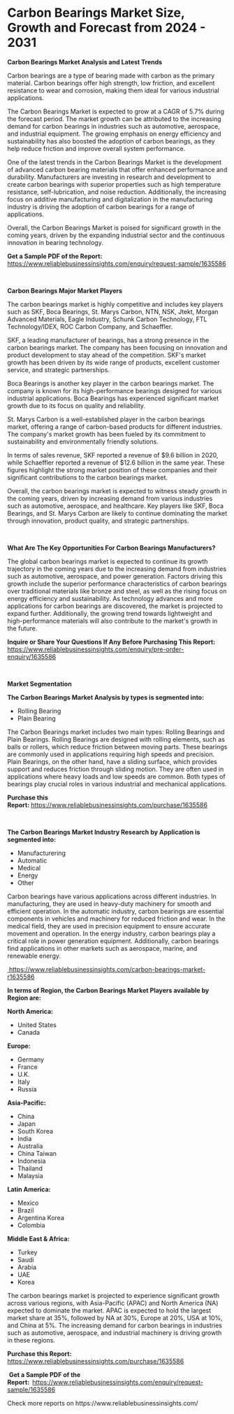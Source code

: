 <p><h1>Carbon Bearings Market Size, Growth and Forecast from 2024 - 2031</h1></p><p><strong>Carbon Bearings Market Analysis and Latest Trends</strong></p>
<p><p>Carbon bearings are a type of bearing made with carbon as the primary material. Carbon bearings offer high strength, low friction, and excellent resistance to wear and corrosion, making them ideal for various industrial applications.</p><p>The Carbon Bearings Market is expected to grow at a CAGR of 5.7% during the forecast period. The market growth can be attributed to the increasing demand for carbon bearings in industries such as automotive, aerospace, and industrial equipment. The growing emphasis on energy efficiency and sustainability has also boosted the adoption of carbon bearings, as they help reduce friction and improve overall system performance.</p><p>One of the latest trends in the Carbon Bearings Market is the development of advanced carbon bearing materials that offer enhanced performance and durability. Manufacturers are investing in research and development to create carbon bearings with superior properties such as high temperature resistance, self-lubrication, and noise reduction. Additionally, the increasing focus on additive manufacturing and digitalization in the manufacturing industry is driving the adoption of carbon bearings for a range of applications.</p><p>Overall, the Carbon Bearings Market is poised for significant growth in the coming years, driven by the expanding industrial sector and the continuous innovation in bearing technology.</p></p>
<p><strong>Get a Sample PDF of the Report:&nbsp;</strong> <a href="https://www.reliablebusinessinsights.com/enquiry/request-sample/1635586">https://www.reliablebusinessinsights.com/enquiry/request-sample/1635586</a></p>
<p>&nbsp;</p>
<p><strong>Carbon Bearings Major Market Players</strong></p>
<p><p>The carbon bearings market is highly competitive and includes key players such as SKF, Boca Bearings, St. Marys Carbon, NTN, NSK, Jtekt, Morgan Advanced Materials, Eagle Industry, Schunk Carbon Technology, FTL Technology/IDEX, ROC Carbon Company, and Schaeffler.</p><p>SKF, a leading manufacturer of bearings, has a strong presence in the carbon bearings market. The company has been focusing on innovation and product development to stay ahead of the competition. SKF's market growth has been driven by its wide range of products, excellent customer service, and strategic partnerships.</p><p>Boca Bearings is another key player in the carbon bearings market. The company is known for its high-performance bearings designed for various industrial applications. Boca Bearings has experienced significant market growth due to its focus on quality and reliability.</p><p>St. Marys Carbon is a well-established player in the carbon bearings market, offering a range of carbon-based products for different industries. The company's market growth has been fueled by its commitment to sustainability and environmentally friendly solutions.</p><p>In terms of sales revenue, SKF reported a revenue of $9.6 billion in 2020, while Schaeffler reported a revenue of $12.6 billion in the same year. These figures highlight the strong market position of these companies and their significant contributions to the carbon bearings market.</p><p>Overall, the carbon bearings market is expected to witness steady growth in the coming years, driven by increasing demand from various industries such as automotive, aerospace, and healthcare. Key players like SKF, Boca Bearings, and St. Marys Carbon are likely to continue dominating the market through innovation, product quality, and strategic partnerships.</p></p>
<p>&nbsp;</p>
<p><strong>What Are The Key Opportunities For Carbon Bearings Manufacturers?</strong></p>
<p><p>The global carbon bearings market is expected to continue its growth trajectory in the coming years due to the increasing demand from industries such as automotive, aerospace, and power generation. Factors driving this growth include the superior performance characteristics of carbon bearings over traditional materials like bronze and steel, as well as the rising focus on energy efficiency and sustainability. As technology advances and more applications for carbon bearings are discovered, the market is projected to expand further. Additionally, the growing trend towards lightweight and high-performance materials will also contribute to the market's growth in the future.</p></p>
<p><strong>Inquire or Share Your Questions If Any Before Purchasing This Report:</strong> <a href="https://www.reliablebusinessinsights.com/enquiry/pre-order-enquiry/1635586">https://www.reliablebusinessinsights.com/enquiry/pre-order-enquiry/1635586</a></p>
<p>&nbsp;</p>
<p><strong>Market Segmentation</strong></p>
<p><strong>The Carbon Bearings Market Analysis by types is segmented into:</strong></p>
<p><ul><li>Rolling Bearing</li><li>Plain Bearing</li></ul></p>
<p><p>The Carbon Bearings market includes two main types: Rolling Bearings and Plain Bearings. Rolling Bearings are designed with rolling elements, such as balls or rollers, which reduce friction between moving parts. These bearings are commonly used in applications requiring high speeds and precision. Plain Bearings, on the other hand, have a sliding surface, which provides support and reduces friction through sliding motion. They are often used in applications where heavy loads and low speeds are common. Both types of bearings play crucial roles in various industrial and mechanical applications.</p></p>
<p><strong>Purchase this Report:&nbsp;</strong><a href="https://www.reliablebusinessinsights.com/purchase/1635586">https://www.reliablebusinessinsights.com/purchase/1635586</a></p>
<p>&nbsp;</p>
<p><strong>The Carbon Bearings Market Industry Research by Application is segmented into:</strong></p>
<p><ul><li>Manufacturering</li><li>Automatic</li><li>Medical</li><li>Energy</li><li>Other</li></ul></p>
<p><p>Carbon bearings have various applications across different industries. In manufacturing, they are used in heavy-duty machinery for smooth and efficient operation. In the automatic industry, carbon bearings are essential components in vehicles and machinery for reduced friction and wear. In the medical field, they are used in precision equipment to ensure accurate movement and operation. In the energy industry, carbon bearings play a critical role in power generation equipment. Additionally, carbon bearings find applications in other markets such as aerospace, marine, and renewable energy.</p></p>
<p><a href="https://www.reliablebusinessinsights.com/carbon-bearings-market-r1635586">&nbsp;https://www.reliablebusinessinsights.com/carbon-bearings-market-r1635586</a></p>
<p><strong>In terms of Region, the Carbon Bearings Market Players available by Region are:</strong></p>
<p>
    <p> <strong> North America: </strong>
        <ul>
            <li>United States</li>
            <li>Canada</li>
        </ul>
        </p> 
    <p> <strong> Europe: </strong>
        <ul>
            <li>Germany</li>
            <li>France</li>
            <li>U.K.</li>
            <li>Italy</li>
            <li>Russia</li>
        </ul>
        </p> 
    <p> <strong> Asia-Pacific: </strong>
        <ul>
            <li>China</li>
            <li>Japan</li>
            <li>South Korea</li>
            <li>India</li>
            <li>Australia</li>
            <li>China Taiwan</li>
            <li>Indonesia</li>
            <li>Thailand</li>
            <li>Malaysia</li>
        </ul>
        </p> 
    <p> <strong> Latin America: </strong>
        <ul>
            <li>Mexico</li>
            <li>Brazil</li>
            <li>Argentina Korea</li>
            <li>Colombia</li>
        </ul>
        </p> 
    <p> <strong> Middle East & Africa: </strong>
        <ul>
            <li>Turkey</li>
            <li>Saudi</li>
            <li>Arabia</li>
            <li>UAE</li>
            <li>Korea</li>
        </ul>
    </p>
    </p>
<p><p>The carbon bearings market is projected to experience significant growth across various regions, with Asia-Pacific (APAC) and North America (NA) expected to dominate the market. APAC is expected to hold the largest market share at 35%, followed by NA at 30%, Europe at 20%, USA at 10%, and China at 5%. The increasing demand for carbon bearings in industries such as automotive, aerospace, and industrial machinery is driving growth in these regions.</p></p>
<p><strong>Purchase this Report: </strong><a href="https://www.reliablebusinessinsights.com/purchase/1635586">https://www.reliablebusinessinsights.com/purchase/1635586</a></p>
<p>&nbsp;<strong>Get a Sample PDF of the Report:&nbsp;&nbsp;</strong><a href="https://www.reliablebusinessinsights.com/enquiry/request-sample/1635586">https://www.reliablebusinessinsights.com/enquiry/request-sample/1635586</a></p>
<p><strong></strong></p>
<p>Check more reports on https://www.reliablebusinessinsights.com/</p>